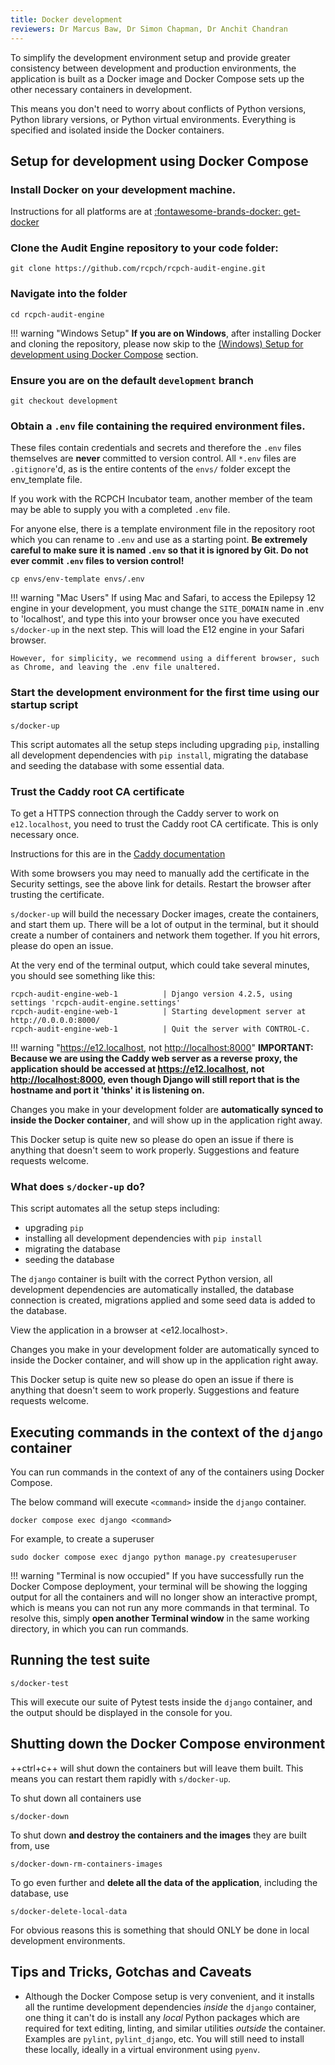```yaml
---
title: Docker development
reviewers: Dr Marcus Baw, Dr Simon Chapman, Dr Anchit Chandran
---
```


To simplify the development environment setup and provide greater consistency between development and production environments, the application is built as a Docker image and Docker Compose sets up the other necessary containers in development.

This means you don't need to worry about conflicts of Python versions, Python library versions, or Python virtual environments. Everything is specified and isolated inside the Docker containers.

## Setup for development using Docker Compose

### Install Docker on your development machine.

Instructions for all platforms are at [:fontawesome-brands-docker: get-docker](https://docs.docker.com/get-docker)

### Clone the Audit Engine repository to your code folder:

```console
git clone https://github.com/rcpch/rcpch-audit-engine.git
```

### Navigate into the folder

```console
cd rcpch-audit-engine
```

!!! warning "Windows Setup"
    **If you are on Windows**, after installing Docker and cloning the repository, please now skip to the [(Windows) Setup for development using Docker Compose](./docker-setup.md#windows-setup-for-development-using-docker-compose) section.

### Ensure you are on the default `development` branch

```console
git checkout development
```

### Obtain a `.env` file containing the required environment files.

These files contain credentials and secrets and therefore the `.env` files themselves are **never** committed to version control. All `*.env` files are `.gitignore`'d, as is the entire contents of the `envs/` folder except the env_template file.

If you work with the RCPCH Incubator team, another member of the team may be able to supply you with a completed `.env` file.

For anyone else, there is a template environment file in the repository root which you can rename to `.env` and use as a starting point. **Be extremely careful to make sure it is named `.env` so that it is ignored by Git. Do not ever commit `.env` files to version control!**

```console
cp envs/env-template envs/.env
```

!!! warning "Mac Users"
    If using Mac and Safari, to access the Epilepsy 12 engine in your development, you must change the `SITE_DOMAIN` name in .env to 'localhost', and type this into your browser once you have executed `s/docker-up` in the next step. This will load the E12 engine in your Safari browser.
    
    However, for simplicity, we recommend using a different browser, such as Chrome, and leaving the .env file unaltered.

    

### Start the development environment for the first time using our startup script

```console
s/docker-up
```

This script automates all the setup steps including upgrading `pip`, installing all development dependencies with `pip install`, migrating the database and seeding the database with some essential data.

### Trust the Caddy root CA certificate

To get a HTTPS connection through the Caddy server to work on `e12.localhost`, you need to trust the Caddy root CA certificate. This is only necessary once.

Instructions for this are in the [Caddy documentation](https://caddyserver.com/docs/running#local-https-with-docker)

With some browsers you may need to manually add the certificate in the Security settings, see the above link for details. Restart the browser after trusting the certificate.

`s/docker-up` will build the necessary Docker images, create the containers, and start them up. There will be a lot of output in the terminal, but it should create a number of containers and network them together. If you hit errors, please do open an issue.

At the very end of the terminal output, which could take several minutes, you should see something like this:

```console
rcpch-audit-engine-web-1          | Django version 4.2.5, using settings 'rcpch-audit-engine.settings'
rcpch-audit-engine-web-1          | Starting development server at http://0.0.0.0:8000/
rcpch-audit-engine-web-1          | Quit the server with CONTROL-C.
```

!!! warning "<https://e12.localhost>, not <http://localhost:8000>"
    **IMPORTANT: Because we are using the Caddy web server as a reverse proxy, the application should be accessed at <https://e12.localhost>, not <http://localhost:8000>, even though Django will still report that is the hostname and port it 'thinks' it is listening on.**

Changes you make in your development folder are **automatically synced to inside the Docker container**, and will show up in the application right away.

This Docker setup is quite new so please do open an issue if there is anything that doesn't seem to work properly. Suggestions and feature requests welcome.

### What does `s/docker-up` do?

This script automates all the setup steps including:

- upgrading `pip`
- installing all development dependencies with `pip install`
- migrating the database
- seeding the database

The `django` container is built with the correct Python version, all development dependencies are automatically installed, the database connection is created, migrations applied and some seed data is added to the database.

View the application in a browser at <e12.localhost>.

Changes you make in your development folder are automatically synced to inside the Docker container, and will show up in the application right away.

This Docker setup is quite new so please do open an issue if there is anything that doesn't seem to work properly. Suggestions and feature requests welcome.

## Executing commands in the context of the `django` container

You can run commands in the context of any of the containers using Docker Compose.

The below command will execute `<command>` inside the `django` container.

```console
docker compose exec django <command>
```

For example, to create a superuser

```console
sudo docker compose exec django python manage.py createsuperuser
```

!!! warning "Terminal is now occupied"
    If you have successfully run the Docker Compose deployment, your terminal will be showing the logging output for all the containers and will no longer show an interactive prompt, which is means you can not run any more commands in that terminal. To resolve this, simply **open another Terminal window** in the same working directory, in which you can run commands.

## Running the test suite

```console
s/docker-test
```

This will execute our suite of Pytest tests inside the `django` container, and the output should be displayed in the console for you.

## Shutting down the Docker Compose environment

++ctrl+c++ will shut down the containers but will leave them built. This means you can restart them rapidly with `s/docker-up`.

To shut down all containers use

```console
s/docker-down
```

To shut down **and destroy the containers and the images** they are built from, use

```console
s/docker-down-rm-containers-images
```

To go even further and **delete all the data of the application**, including the database, use

```console
s/docker-delete-local-data
```

For obvious reasons this is something that should ONLY be done in local development environments.

## Tips and Tricks, Gotchas and Caveats

* Although the Docker Compose setup is very convenient, and it installs all the runtime development dependencies _inside_ the `django` container, one thing it can't do is install any _local_ Python packages which are required for text editing, linting, and similar utilities _outside_ the container. Examples are `pylint`, `pylint_django`, etc. You will still need to install these locally, ideally in a virtual environment using `pyenv`.

